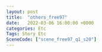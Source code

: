 ```yaml
---
layout: post
title:  "others_free97"
date:   2022-03-06 16:00:00 +0000
categories: Etc
Tags: Story Etc
SceneCode: ["scene_free97_q1_s20"]
---
```

